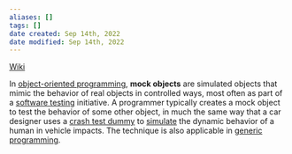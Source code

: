 ```yaml
---
aliases: []
tags: []
date created: Sep 14th, 2022
date modified: Sep 14th, 2022
---
```

[Wiki](https://en.wikipedia.org/wiki/Mock_object)  

In [object-oriented programming](https://en.wikipedia.org/wiki/Object-oriented_programming "Object-oriented programming"), **mock objects** are simulated objects that mimic the behavior of real objects in controlled ways, most often as part of a [software testing](https://en.wikipedia.org/wiki/Software_testing "Software testing") initiative. A programmer typically creates a mock object to test the behavior of some other object, in much the same way that a car designer uses a [crash test dummy](https://en.wikipedia.org/wiki/Crash_test_dummy "Crash test dummy") to [simulate](https://en.wikipedia.org/wiki/Simulation "Simulation") the dynamic behavior of a human in vehicle impacts. The technique is also applicable in [generic programming](https://en.wikipedia.org/wiki/Generic_programming "Generic programming").

